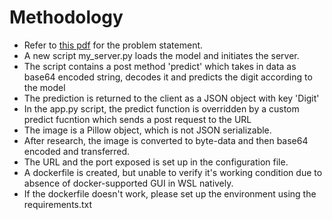 # Methodology
- Refer to [this pdf](A3.pdf) for the problem statement.
- A new script my_server.py loads the model and initiates the server.
- The script contains a post method 'predict' which takes in data as base64 encoded string, decodes it and predicts the digit according to the model
- The prediction is returned to the client as a JSON object with key 'Digit'
- In the app.py script, the predict function is overridden by a custom predict fucntion which sends a post request to the URL
- The image is a Pillow object, which is not JSON serializable.
- After research, the image is converted to byte-data and then base64 encoded and transferred.
- The URL and the port exposed is set up in the configuration file.
- A dockerfile is created, but unable to verify it's working condition due to absence of docker-supported GUI in WSL natively.
- If the dockerfile doesn't work, please set up the environment using the requirements.txt
